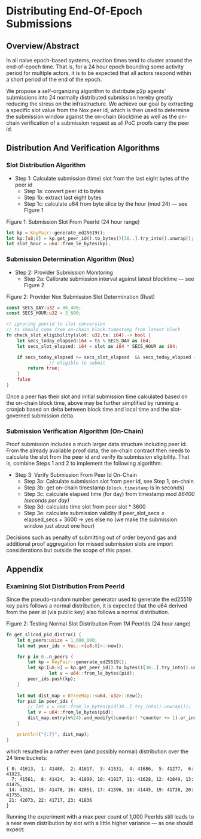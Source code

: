 # Distributing End-Of-Epoch Submissions

## Overview/Abstract

In all naive epoch-based systems, reaction times tend to cluster around the end-of-epoch time. That is, for a 24 hour epoch bounding some activity period for multiple actors, it is to be expected that all actors respond within a short period of the end of the epoch.

We propose a self-organizing algorithm to distribute p2p agents' submissions into 24 normally distributed submission hereby greatly reducing the stress on the infrastructure.  We achieve our goal by extracting a specific slot value from the Nox peer id, which is then used to determine the submission window against the on-chain blocktime as well as the on-chain verification of a submission request as all PoC proofs carry the peer id.

## Distribution And Verification Algorithms

### Slot Distribution Algorithm

- Step 1: Calculate submission (time) slot from the last eight bytes of the peer id
    - Step 1a: convert peer id to bytes
    - Step 1b: extract last eight bytes
    - Step 1c: calculate u64 from byte slice by the hour (mod 24) — see Figure 1

Figure 1: Submission Slot From PeerId (24 hour range)

```rust
let kp = KeyPair::generate_ed25519();
let kp:[u8;8] = kp.get_peer_id().to_bytes()[30..].try_into().unwrap();
let slot_hour = u64::from_le_bytes(kp);
```

### Submission Determination Algorithm (Nox)

- Step 2: Provider Submission Monitoring
    - Step 2a: Calibrate submission interval against latest blocktime — see Figure 2

Figure 2: Provider Nox Submission Slot Determination (Rust)

```rust
const SECS_DAY:u32 = 86_400;
const SECS_HOUR:u32 = 3_600;

// ignoring peerid to slot conversion
// ts should come from on-chain block.timestamp from latest block
fn check_slot_eligibility(slot: u32,ts: i64) -> bool {
    let secs_today_elapsed:i64 = ts % SECS_DAY as i64;
    let secs_slot_elapsed: i64 = slot as i64 * SECS_HOUR as i64;

    if secs_today_elapsed >= secs_slot_elapsed  && secs_today_elapsed < secs_slot_elapsed + SECS_HOUR as i64 {
				// eligible to submit
        return true;
    }
    false
}
```

Once a peer has their slot and initial submission time calculated based on the on-chain block time, above may be further simplified by running a cronjob based on delta between block time and local time and the slot-governed submission delta.

### Submission Verification Algorithm (On-Chain)

Proof submission includes a much larger data structure including peer id. From the already available proof data, the on-chain contract then needs to calculate the slot from the peer id and verify its submission eligibility. That is, combine Steps 1 and 2 to implement the following algorithm:

- Step 3: Verify Submission From Peer Id On-Chain
    - Step 3a: Calculate submission slot from peer id, see Step 1, on-chain
    - Step 3b: get on-chain timestamp (`block.timestamp` is in seconds)
    - Step 3c: calculate elapsed time (for day) from timestamp mod *86400 (seconds per day)*
    - Step 3d: calculate time slot from peer slot * 3600
    - Step 3e: calculate submission validity if peer_slot_secs ≤ elapsed_secs + 3600 → yes else no (we make the submission window just about one hour)

Decisions such as penalty of submitting out of order beyond gas and additional proof aggregation for missed submission slots are import considerations but outside the scope of this paper.

## Appendix

### Examining Slot Distribution From PeerId

Since the pseudo-random number generator used to generate the ed25519 key pairs follows a normal distribution, it is expected that the u64 derived from the peer id (via public key) also follows a normal distribution. 

Figure 2: Testing Normal Slot Distribution From 1M PeerIds (24 hour range)

```rust
fn get_sliced_pid_distro() {
    let n_peers:usize = 1_000_000;
    let mut peer_ids = Vec::<[u8;8]>::new();

    for p in 0..n_peers {
        let kp = KeyPair::generate_ed25519();
        let kp:[u8;8] = kp.get_peer_id().to_bytes()[30..].try_into().unwrap();
				let v = u64::from_le_bytes(pid);
        peer_ids.push(kp);
    }
    
    let mut dist_map = BTreeMap::<u64, u32>::new();
    for pid in peer_ids {
        // let v = u64::from_le_bytes(pid[30..].try_into().unwrap());
        let v = u64::from_le_bytes(pid);
        dist_map.entry(v%24).and_modify(|counter| *counter += 1).or_insert(1);
    }

    println!("{:?}", dist_map);
}
```

which resulted in a rather even (and possibly normal) distribution over the 24 time buckets:

```
{ 0: 41613,  1: 41480,  2: 41617,  3: 41531,  4: 41686,  5: 41277,  6: 41823, 
  7: 41561,  8: 41424,  9: 41899, 10: 41927, 11: 41628, 12: 41849, 13: 41475, 
 14: 41521, 15: 41478, 16: 42051, 17: 41596, 18: 41445, 19: 41738, 20: 41755,
 21: 42073, 22: 41717, 23: 41836
}
```

Running the experiment with a max peer count of 1,000 PeerIds still leads to a near even distribution by slot with a little higher variance —  as one should expect: